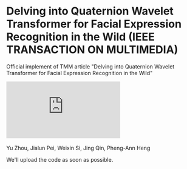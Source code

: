 # Delving into Quaternion Wavelet Transformer for Facial Expression Recognition in the Wild (IEEE TRANSACTION ON MULTIMEDIA)
Official implement of TMM article "Delving into Quaternion Wavelet Transformer for Facial Expression Recognition in the Wild"

![Image text](https://github.com/zy197997312/QWTR-for-FER/blob/main/Frame-min.pdf)

Yu Zhou, Jialun Pei, Weixin Si, Jing Qin, Pheng-Ann Heng



We'll upload the code as soon as possible.
